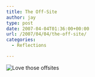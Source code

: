 ```yaml
---
title: The Off-Site
author: jay
type: post
date: 2007-04-04T01:36:00+00:00
url: /2007/04/04/the-off-site/
categories:
  - Reflections

---
```

![Love those offsites][1]

 [1]: https://files.rambleon.org/images/2007/04/offsite.jpg